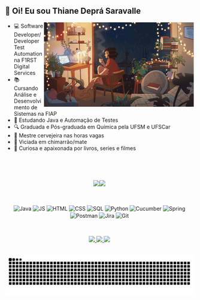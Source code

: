 ## 👋 Oi! Eu sou Thiane Deprá Saravalle

<img align="right" alt="Coding" width="400" src="./src/girltea.gif">

- 💻 Software Developer/Developer Test Automation na F1RST Digital Services
- 📚 Cursando Análise e Desenvolvimento de Sistemas na FIAP
- 📖 Estudando Java e Automação de Testes
- 🔍 Graduada e Pós-graduada em Química pela UFSM e UFSCar
- 🍺 Mestre cervejeira nas horas vagas
- 🧉 Viciada em chimarrão/mate
- 🎥 Curiosa e apaixonada por livros, series e filmes
<br>

##

<div align="center">
  <br>
  <a href="https://github.com/thidepra">
    <img height="178em" src="https://github-readme-stats.vercel.app/api?username=thidepra&show_icons=true&theme=dracula&include_all_commits=true&count_private=true"/><img height="178em" src="https://github-readme-stats.vercel.app/api/top-langs/?username=thidepra&layout=compact&langs_count=16&theme=dracula"/>
  </a>
</div>

##

<div align="center" style="display: inline_block"><br>
  <img align="center" alt="Java" height="30" width="40" src="https://cdn.jsdelivr.net/gh/devicons/devicon@latest/icons/java/java-original.svg"/>
  <img align="center" alt="JS" height="30" width="40" src="https://cdn.jsdelivr.net/gh/devicons/devicon@latest/icons/javascript/javascript-original.svg"/>
  <img align="center" alt="HTML" height="30" width="40" src="https://cdn.jsdelivr.net/gh/devicons/devicon@latest/icons/html5/html5-original.svg"/>
  <img align="center" alt="CSS" height="30" width="40" src="https://cdn.jsdelivr.net/gh/devicons/devicon@latest/icons/css3/css3-original.svg"/>  
  <img align="center" alt="SQL" height="30" width="40" src="https://cdn.jsdelivr.net/gh/devicons/devicon@latest/icons/sqldeveloper/sqldeveloper-original.svg"/>
  <img align="center" alt="Python" height="30" width="40" src="https://cdn.jsdelivr.net/gh/devicons/devicon@latest/icons/python/python-original.svg"/>
  <img align="center" alt="Cucumber" height="30" width="40" src="https://cdn.jsdelivr.net/gh/devicons/devicon@latest/icons/cucumber/cucumber-plain.svg"/> 
  <img align="center" alt="Spring" height="30" width="40" src="https://cdn.jsdelivr.net/gh/devicons/devicon@latest/icons/spring/spring-original.svg"/>
  <img align="center" alt="Postman" height="30" width="40" src="https://cdn.jsdelivr.net/gh/devicons/devicon@latest/icons/postman/postman-original.svg"/>
  <img align="center" alt="Jira" height="30" width="40" src="https://cdn.jsdelivr.net/gh/devicons/devicon@latest/icons/jira/jira-original.svg"/>
  <img align="center" alt="Git" height="30" width="40" src="https://cdn.jsdelivr.net/gh/devicons/devicon@latest/icons/git/git-original.svg"/>
</div>

##


<div align="center"><br>
  <a href="https://www.linkedin.com/in/thianedepra/" target="_blank"><img src="https://img.shields.io/badge/LinkedIn-0077B5?style=for-the-badge&logo=linkedin&logoColor=white"target="_blank">
  </a>
  <a href="https://instagram.com/thidepra" target="_blank"><img src="https://img.shields.io/badge/-Instagram-%23E4405F?style=for-the-badge&logo=instagram&logoColor=white" target="_blank">
  </a>
  <a href = "mailto:thianedepra@gmail.com"><img src="https://img.shields.io/badge/-Gmail-%23333?style=for-the-badge&logo=gmail&logoColor=white" target="_blank"></a>
</div>

##

<picture align="center">
  <source media="(prefers-color-scheme: dark)" srcset="https://raw.githubusercontent.com/thidepra/thidepra/output/github-contribution-grid-snake-dark.svg">
  <source media="(prefers-color-scheme: light)" srcset="https://raw.githubusercontent.com/thidepra/thidepra/output/github-contribution-grid-snake-dark.svg">
  <img align="center" alt="github contribution grid snake animation" src="https://raw.githubusercontent.com/thidepra/thidepra/output/github-contribution-grid-snake.svg">
</picture>

##
